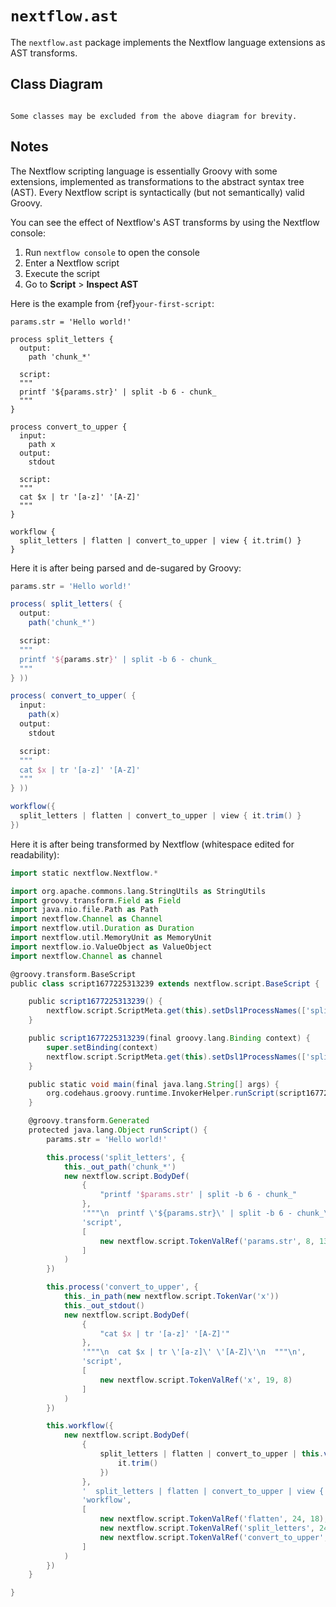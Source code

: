 
# `nextflow.ast`

The `nextflow.ast` package implements the Nextflow language extensions as AST transforms.

## Class Diagram

```{mermaid} diagrams/nextflow.ast.mmd
```

```{note}
Some classes may be excluded from the above diagram for brevity.
```

## Notes

The Nextflow scripting language is essentially Groovy with some extensions, implemented as transformations to the abstract syntax tree (AST). Every Nextflow script is syntactically (but not semantically) valid Groovy.

You can see the effect of Nextflow's AST transforms by using the Nextflow console:

1. Run `nextflow console` to open the console
2. Enter a Nextflow script
3. Execute the script
4. Go to **Script** > **Inspect AST**

Here is the example from {ref}`your-first-script`:

```nextflow
params.str = 'Hello world!'

process split_letters {
  output:
    path 'chunk_*'

  script:
  """
  printf '${params.str}' | split -b 6 - chunk_
  """
}

process convert_to_upper {
  input:
    path x
  output:
    stdout

  script:
  """
  cat $x | tr '[a-z]' '[A-Z]'
  """
}

workflow {
  split_letters | flatten | convert_to_upper | view { it.trim() }
}
```

Here it is after being parsed and de-sugared by Groovy:

```groovy
params.str = 'Hello world!'

process( split_letters( {
  output:
    path('chunk_*')

  script:
  """
  printf '${params.str}' | split -b 6 - chunk_
  """
} ))

process( convert_to_upper( {
  input:
    path(x)
  output:
    stdout

  script:
  """
  cat $x | tr '[a-z]' '[A-Z]'
  """
} ))

workflow({
  split_letters | flatten | convert_to_upper | view { it.trim() }
})
```

Here it is after being transformed by Nextflow (whitespace edited for readability):

```groovy
import static nextflow.Nextflow.*

import org.apache.commons.lang.StringUtils as StringUtils
import groovy.transform.Field as Field
import java.nio.file.Path as Path
import nextflow.Channel as Channel
import nextflow.util.Duration as Duration
import nextflow.util.MemoryUnit as MemoryUnit
import nextflow.io.ValueObject as ValueObject
import nextflow.Channel as channel

@groovy.transform.BaseScript
public class script1677225313239 extends nextflow.script.BaseScript { 

    public script1677225313239() {
        nextflow.script.ScriptMeta.get(this).setDsl1ProcessNames(['split_letters', 'convert_to_upper'])
    }

    public script1677225313239(final groovy.lang.Binding context) {
        super.setBinding(context)
        nextflow.script.ScriptMeta.get(this).setDsl1ProcessNames(['split_letters', 'convert_to_upper'])
    }

    public static void main(final java.lang.String[] args) {
        org.codehaus.groovy.runtime.InvokerHelper.runScript(script1677225313239, args)
    }

    @groovy.transform.Generated
    protected java.lang.Object runScript() {
        params.str = 'Hello world!'

        this.process('split_letters', { 
            this._out_path('chunk_*')
            new nextflow.script.BodyDef(
                {
                    "printf '$params.str' | split -b 6 - chunk_"
                },
                '"""\n  printf \'${params.str}\' | split -b 6 - chunk_\n  """\n',
                'script',
                [
                    new nextflow.script.TokenValRef('params.str', 8, 13)
                ]
            )
        })

        this.process('convert_to_upper', { 
            this._in_path(new nextflow.script.TokenVar('x'))
            this._out_stdout()
            new nextflow.script.BodyDef(
                { 
                    "cat $x | tr '[a-z]' '[A-Z]'"
                },
                '"""\n  cat $x | tr \'[a-z]\' \'[A-Z]\'\n  """\n',
                'script',
                [
                    new nextflow.script.TokenValRef('x', 19, 8)
                ]
            )
        })

        this.workflow({ 
            new nextflow.script.BodyDef(
                {
                    split_letters | flatten | convert_to_upper | this.view({ 
                        it.trim()
                    })
                },
                '  split_letters | flatten | convert_to_upper | view { it.trim() }\n',
                'workflow',
                [
                    new nextflow.script.TokenValRef('flatten', 24, 18),
                    new nextflow.script.TokenValRef('split_letters', 24, 3),
                    new nextflow.script.TokenValRef('convert_to_upper', 24, 28)
                ]
            )
        })
    }

}
```
